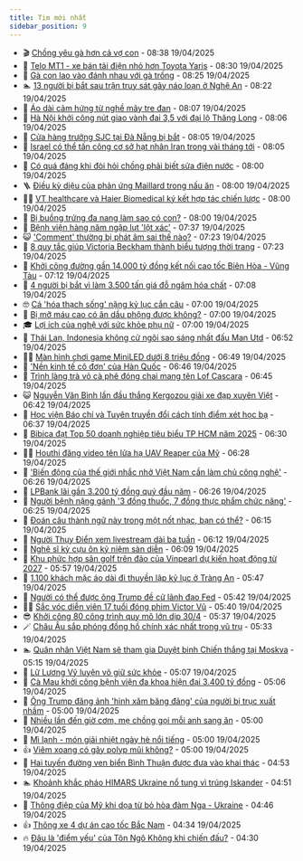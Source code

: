 ```yaml
---
title: Tim mới nhất
sidebar_position: 9
---
```


<!-- vnexpress-tin-moi-nhat:START -->
- 🎬 [Chồng yêu gà hơn cả vợ con](https://vnexpress.net/chong-yeu-ga-hon-ca-vo-con-4876136.html) - 08:38 19/04/2025
- 🐎 [Telo MT1 - xe bán tải điện nhỏ hơn Toyota Yaris](https://vnexpress.net/telo-mt1-xe-ban-tai-dien-nho-hon-toyota-yaris-4870901.html) - 08:30 19/04/2025
- 🦍 [Gà con lao vào đánh nhau với gà trống](https://vnexpress.net/ga-con-lao-vao-danh-nhau-voi-ga-trong-4875651.html) - 08:25 19/04/2025
- 🏊 [13 người bị bắt sau trận truy sát gây náo loạn ở Nghệ An](https://vnexpress.net/13-nguoi-bi-bat-sau-tran-truy-sat-gay-nao-loan-o-nghe-an-4876141.html) - 08:22 19/04/2025
- 🎊 [Áo dài cảm hứng từ nghề mây tre đan](https://vnexpress.net/ao-dai-cam-hung-tu-nghe-may-tre-dan-4875304.html) - 08:07 19/04/2025
- 🎃 [Hà Nội khởi công nút giao vành đai 3,5 với đại lộ Thăng Long](https://vnexpress.net/ha-noi-khoi-cong-nut-giao-vanh-dai-3-5-voi-dai-lo-thang-long-4876129.html) - 08:06 19/04/2025
- 🧰 [Cửa hàng trưởng SJC tại Đà Nẵng bị bắt](https://vnexpress.net/cua-hang-truong-sjc-tai-da-nang-bi-bat-4876144.html) - 08:05 19/04/2025
- 🔭 [Israel có thể tấn công cơ sở hạt nhân Iran trong vài tháng tới](https://vnexpress.net/israel-co-the-tan-cong-co-so-hat-nhan-iran-trong-vai-thang-toi-4876117.html) - 08:05 19/04/2025
- 🫶 [Có quá đáng khi đòi hỏi chồng phải biết sửa điện nước](https://vnexpress.net/co-qua-dang-khi-doi-hoi-chong-phai-biet-sua-dien-nuoc-4875989.html) - 08:00 19/04/2025
- 🪜 [Điều kỳ diệu của phản ứng Maillard trong nấu ăn](https://vnexpress.net/dieu-ky-dieu-cua-phan-ung-maillard-trong-nau-an-4875934.html) - 08:00 19/04/2025
- 👨‍🏫 [VT healthcare và Haier Biomedical ký kết hợp tác chiến lược](https://vnexpress.net/vt-healthcare-va-haier-biomedical-ky-ket-hop-tac-chien-luoc-4876143.html) - 08:00 19/04/2025
- 🎊 [Bị buồng trứng đa nang làm sao có con?](https://vnexpress.net/bi-buong-trung-da-nang-lam-sao-co-con-4876111.html) - 08:00 19/04/2025
- 🎊 [Bệnh viện hàng năm ngập lụt &#39;lột xác&#39;](https://vnexpress.net/benh-vien-hang-nam-ngap-lut-lot-xac-4876102.html) - 07:37 19/04/2025
- 😺 [&#39;Comment&#39; thường bị phát âm sai thế nào?](https://vnexpress.net/comment-thuong-bi-phat-am-sai-the-nao-4874850.html) - 07:23 19/04/2025
- 🐘 [8 quy tắc giúp Victoria Beckham thành biểu tượng thời trang](https://vnexpress.net/8-quy-tac-giup-victoria-beckham-thanh-bieu-tuong-thoi-trang-4876052.html) - 07:23 19/04/2025
- 🌁 [Khởi công đường gần 14.000 tỷ đồng kết nối cao tốc Biên Hòa - Vũng Tàu](https://vnexpress.net/khoi-cong-duong-gan-14-000-ty-dong-ket-noi-cao-toc-bien-hoa-vung-tau-4876029.html) - 07:12 19/04/2025
- 🐲 [4 người bị bắt vì làm 3.500 tấn giá đỗ ngâm hóa chất](https://vnexpress.net/4-nguoi-bi-bat-vi-lam-3-500-tan-gia-do-ngam-hoa-chat-4876130.html) - 07:08 19/04/2025
- 🤓 [Cá &#39;hóa thạch sống&#39; nặng kỷ lục cắn câu](https://vnexpress.net/ca-hoa-thach-song-nang-ky-luc-can-cau-4876035.html) - 07:00 19/04/2025
- 💪 [Bị mỡ máu cao có ăn dầu phộng được không?](https://vnexpress.net/bi-mo-mau-cao-co-an-dau-phong-duoc-khong-4876089.html) - 07:00 19/04/2025
- 🎓 [Lợi ích của nghệ với sức khỏe phụ nữ](https://vnexpress.net/loi-ich-cua-nghe-voi-suc-khoe-phu-nu-4875593.html) - 07:00 19/04/2025
- 🫣 [Thái Lan, Indonesia không cử ngôi sao sáng nhất đấu Man Utd](https://vnexpress.net/thai-lan-indonesia-khong-cu-ngoi-sao-sang-nhat-dau-man-utd-4876131.html) - 06:52 19/04/2025
- 🧑‍💻 [Màn hình chơi game MiniLED dưới 8 triệu đồng](https://vnexpress.net/man-hinh-choi-game-miniled-duoi-8-trieu-dong-4875933.html) - 06:49 19/04/2025
- 🐲 [&#39;Nền kinh tế cô đơn&#39; của Hàn Quốc](https://vnexpress.net/nen-kinh-te-co-don-cua-han-quoc-4876086.html) - 06:46 19/04/2025
- 🌝 [Trình làng trà vỏ cà phê đóng chai mang tên Lof Cascara](https://vnexpress.net/trinh-lang-tra-vo-ca-phe-dong-chai-mang-ten-lof-cascara-4875606.html) - 06:45 19/04/2025
- 😺 [Nguyễn Văn Bình lần đầu thắng Kergozou giải xe đạp xuyên Việt](https://vnexpress.net/nguyen-van-binh-lan-dau-thang-kergozou-giai-xe-dap-xuyen-viet-4876101.html) - 06:42 19/04/2025
- 🐎 [Học viện Báo chí và Tuyên truyền đổi cách tính điểm xét học bạ](https://vnexpress.net/dieu-kien-xet-tuyen-hoc-ba-hoc-vien-bao-chi-va-tuyen-truyen-nam-2025-moi-nhat-4876084.html) - 06:37 19/04/2025
- 🎡 [Bibica đạt Top 50 doanh nghiệp tiêu biểu TP HCM năm 2025](https://vnexpress.net/bibica-dat-top-50-doanh-nghiep-tieu-bieu-tp-hcm-nam-2025-4876103.html) - 06:30 19/04/2025
- 👨‍🏫 [Houthi đăng video tên lửa hạ UAV Reaper của Mỹ](https://vnexpress.net/houthi-dang-video-ten-lua-ha-uav-reaper-cua-my-4876041.html) - 06:28 19/04/2025
- 🦆 [&#39;Biến động của thế giới nhắc nhở Việt Nam cần làm chủ công nghệ&#39;](https://vnexpress.net/bien-dong-cua-the-gioi-nhac-nho-viet-nam-can-lam-chu-cong-nghe-4876063.html) - 06:26 19/04/2025
- 🚦 [LPBank lãi gần 3.200 tỷ đồng quý đầu năm](https://vnexpress.net/lpbank-lai-gan-3-200-ty-dong-quy-dau-nam-4876113.html) - 06:26 19/04/2025
- 💫 [Người bệnh nặng gánh &#39;3 đồng thuốc, 7 đồng thực phẩm chức năng&#39;](https://vnexpress.net/nguoi-benh-nang-ganh-3-dong-mua-thuoc-7-dong-mua-thuc-pham-chuc-nang-4876040.html) - 06:25 19/04/2025
- 🎉 [Đoán câu thành ngữ này trong một nốt nhạc, bạn có thể?](https://vnexpress.net/duoi-hinh-bat-chu-thanh-ngu-tuc-ngu-doan-cau-thanh-ngu-nay-trong-mot-not-nhac-ban-co-the-4874916.html) - 06:15 19/04/2025
- 🌋 [Người Thụy Điển xem livestream dài ba tuần](https://vnexpress.net/nguoi-thuy-dien-xem-livestream-dai-ba-tuan-4875862.html) - 06:12 19/04/2025
- 🤖 [Nghệ sĩ kỳ cựu ôn kỷ niệm sàn diễn](https://vnexpress.net/nghe-si-ky-cuu-on-ky-niem-san-dien-4876095.html) - 06:09 19/04/2025
- 🦏 [Khu phức hợp sân golf trên đảo của Vinpearl dự kiến hoạt động từ 2027](https://vnexpress.net/khu-phuc-hop-san-golf-tren-dao-cua-vinpearl-du-kien-hoat-dong-tu-2027-4876054.html) - 05:57 19/04/2025
- 🦩 [1.100 khách mặc áo dài đi thuyền lập kỷ lục ở Tràng An](https://vnexpress.net/1-100-khach-mac-ao-dai-di-thuyen-lap-ky-luc-o-trang-an-4876048.html) - 05:47 19/04/2025
- 👺 [Người có thể được ông Trump đề cử lãnh đạo Fed](https://vnexpress.net/nguoi-co-the-duoc-ong-trump-de-cu-lanh-dao-fed-4876055.html) - 05:42 19/04/2025
- 🧑‍🏫 [Sắc vóc diễn viên 17 tuổi đóng phim Victor Vũ](https://vnexpress.net/sac-voc-dien-vien-17-tuoi-dong-phim-victor-vu-4876038.html) - 05:40 19/04/2025
- 😎 [Khởi công 80 công trình quy mô lớn dịp 30/4](https://vnexpress.net/khoi-cong-80-cong-trinh-quy-mo-lon-dip-30-4-4876009.html) - 05:37 19/04/2025
- 🪄 [Châu Âu sắp phóng đồng hồ chính xác nhất trong vũ trụ](https://vnexpress.net/chau-au-sap-phong-dong-ho-chinh-xac-nhat-trong-vu-tru-4875967.html) - 05:33 19/04/2025
- 🏊 [Quân nhân Việt Nam sẽ tham gia Duyệt binh Chiến thắng tại Moskva](https://vnexpress.net/quan-nhan-viet-nam-se-tham-gia-duyet-binh-chien-thang-tai-moskva-4876083.html) - 05:15 19/04/2025
- 💃 [Lữ Lương Vỹ luyện võ giữ sức khỏe](https://vnexpress.net/lu-luong-vy-luyen-vo-giu-suc-khoe-4875996.html) - 05:07 19/04/2025
- 🦆 [Cà Mau khởi công bệnh viện đa khoa hiện đại 3.400 tỷ đồng](https://vnexpress.net/ca-mau-khoi-cong-benh-vien-da-khoa-hien-dai-3-400-ty-dong-4876057.html) - 05:06 19/04/2025
- 🎊 [Ông Trump đăng ảnh &#39;hình xăm băng đảng&#39; của người bị trục xuất nhầm](https://vnexpress.net/ong-trump-dang-anh-hinh-xam-bang-dang-cua-nguoi-bi-truc-xuat-nham-4876068.html) - 05:00 19/04/2025
- 👺 [Nhiều lần đến giờ cơm, mẹ chồng gọi mỗi anh sang ăn](https://vnexpress.net/nhieu-lan-den-gio-com-me-chong-goi-moi-anh-sang-an-4875990.html) - 05:00 19/04/2025
- 🎡 [Mì lạnh - món giải nhiệt ngày hè nổi tiếng](https://vnexpress.net/mi-lanh-mon-giai-nhiet-ngay-he-noi-tieng-4875586.html) - 05:00 19/04/2025
- 👍 [Viêm xoang có gây polyp mũi không?](https://vnexpress.net/viem-xoang-co-gay-polyp-mui-khong-4876022.html) - 05:00 19/04/2025
- 🐎 [Hai tuyến đường ven biển Bình Thuận được đưa vào khai thác](https://vnexpress.net/hai-tuyen-duong-ven-bien-binh-thuan-duoc-dua-vao-khai-thac-4876062.html) - 04:53 19/04/2025
- 🏊 [Khoảnh khắc pháo HIMARS Ukraine nổ tung vì trúng Iskander](https://vnexpress.net/khoanh-khac-phao-himars-ukraine-no-tung-vi-trung-iskander-4876061.html) - 04:51 19/04/2025
- 🦩 [Thông điệp của Mỹ khi dọa từ bỏ hòa đàm Nga - Ukraine](https://vnexpress.net/thong-diep-cua-my-khi-doa-tu-bo-hoa-dam-nga-ukraine-4875952.html) - 04:46 19/04/2025
- 👍 [Thông xe 4 dự án cao tốc Bắc Nam](https://vnexpress.net/thong-xe-4-du-an-cao-toc-bac-nam-4876002.html) - 04:34 19/04/2025
- 🔥 [Đâu là &#39;điểm yếu&#39; của Tôn Ngô Không khi chiến đấu?](https://vnexpress.net/crossword-giai-o-chu-o-chu-dau-la-diem-yeu-khi-chien-dau-cua-ton-ngo-khong-4872273.html) - 04:30 19/04/2025<!-- vnexpress-tin-moi-nhat:END -->
